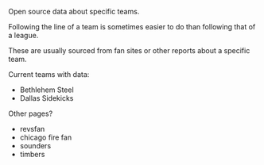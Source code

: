 
Open source data about specific teams.

Following the line of a team is sometimes easier to do than following that of a league.

These are usually sourced from fan sites or other reports about a specific team.


Current teams with data:
 - Bethlehem Steel
 - Dallas Sidekicks


Other pages?
 - revsfan
 - chicago fire fan
 - sounders
 - timbers
